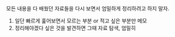모든 내용을 다 배웠던 자료들을 다시 보면서 엄밀하게 정리하려고 하지 말자.

1. 일단 빠르게 훑어보면서 모르는 부분 or 적고 싶은 부분만 메모
2. 정리해야겠다 싶은 것을 발견하면 그때 자료 탐색, 엄밀히
